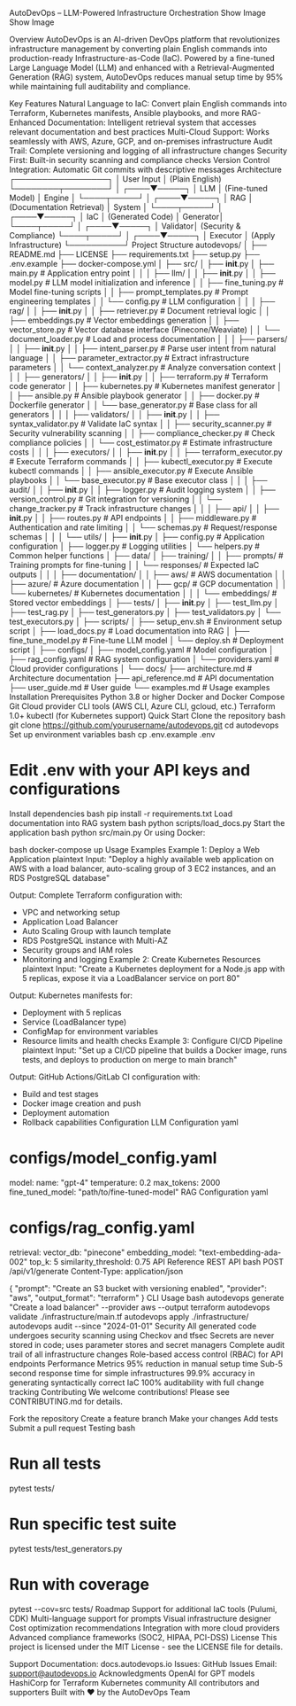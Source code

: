 AutoDevOps – LLM-Powered Infrastructure Orchestration
Show Image
Show Image

Overview
AutoDevOps is an AI-driven DevOps platform that revolutionizes infrastructure management by converting plain English commands into production-ready Infrastructure-as-Code (IaC). Powered by a fine-tuned Large Language Model (LLM) and enhanced with a Retrieval-Augmented Generation (RAG) system, AutoDevOps reduces manual setup time by 95% while maintaining full auditability and compliance.

Key Features
Natural Language to IaC: Convert plain English commands into Terraform, Kubernetes manifests, Ansible playbooks, and more
RAG-Enhanced Documentation: Intelligent retrieval system that accesses relevant documentation and best practices
Multi-Cloud Support: Works seamlessly with AWS, Azure, GCP, and on-premises infrastructure
Audit Trail: Complete versioning and logging of all infrastructure changes
Security First: Built-in security scanning and compliance checks
Version Control Integration: Automatic Git commits with descriptive messages
Architecture
┌─────────────────┐
│   User Input    │ (Plain English)
└────────┬────────┘
         │
    ┌────▼─────┐
    │   LLM    │ (Fine-tuned Model)
    │  Engine  │
    └────┬─────┘
         │
    ┌────▼─────┐
    │   RAG    │ (Documentation Retrieval)
    │  System  │
    └────┬─────┘
         │
    ┌────▼─────┐
    │   IaC    │ (Generated Code)
    │ Generator│
    └────┬─────┘
         │
    ┌────▼─────┐
    │ Validator│ (Security & Compliance)
    └────┬─────┘
         │
    ┌────▼─────┐
    │ Executor │ (Apply Infrastructure)
    └──────────┘
Project Structure
autodevops/
│
├── README.md
├── LICENSE
├── requirements.txt
├── setup.py
├── .env.example
├── docker-compose.yml
│
├── src/
│   ├── __init__.py
│   ├── main.py                      # Application entry point
│   │
│   ├── llm/
│   │   ├── __init__.py
│   │   ├── model.py                 # LLM model initialization and inference
│   │   ├── fine_tuning.py           # Model fine-tuning scripts
│   │   ├── prompt_templates.py      # Prompt engineering templates
│   │   └── config.py                # LLM configuration
│   │
│   ├── rag/
│   │   ├── __init__.py
│   │   ├── retriever.py             # Document retrieval logic
│   │   ├── embeddings.py            # Vector embeddings generation
│   │   ├── vector_store.py          # Vector database interface (Pinecone/Weaviate)
│   │   └── document_loader.py       # Load and process documentation
│   │
│   ├── parsers/
│   │   ├── __init__.py
│   │   ├── intent_parser.py         # Parse user intent from natural language
│   │   ├── parameter_extractor.py   # Extract infrastructure parameters
│   │   └── context_analyzer.py      # Analyze conversation context
│   │
│   ├── generators/
│   │   ├── __init__.py
│   │   ├── terraform.py             # Terraform code generator
│   │   ├── kubernetes.py            # Kubernetes manifest generator
│   │   ├── ansible.py               # Ansible playbook generator
│   │   ├── docker.py                # Dockerfile generator
│   │   └── base_generator.py        # Base class for all generators
│   │
│   ├── validators/
│   │   ├── __init__.py
│   │   ├── syntax_validator.py      # Validate IaC syntax
│   │   ├── security_scanner.py      # Security vulnerability scanning
│   │   ├── compliance_checker.py    # Check compliance policies
│   │   └── cost_estimator.py        # Estimate infrastructure costs
│   │
│   ├── executors/
│   │   ├── __init__.py
│   │   ├── terraform_executor.py    # Execute Terraform commands
│   │   ├── kubectl_executor.py      # Execute kubectl commands
│   │   ├── ansible_executor.py      # Execute Ansible playbooks
│   │   └── base_executor.py         # Base executor class
│   │
│   ├── audit/
│   │   ├── __init__.py
│   │   ├── logger.py                # Audit logging system
│   │   ├── version_control.py       # Git integration for versioning
│   │   └── change_tracker.py        # Track infrastructure changes
│   │
│   ├── api/
│   │   ├── __init__.py
│   │   ├── routes.py                # API endpoints
│   │   ├── middleware.py            # Authentication and rate limiting
│   │   └── schemas.py               # Request/response schemas
│   │
│   └── utils/
│       ├── __init__.py
│       ├── config.py                # Application configuration
│       ├── logger.py                # Logging utilities
│       └── helpers.py               # Common helper functions
│
├── data/
│   ├── training/
│   │   ├── prompts/                 # Training prompts for fine-tuning
│   │   └── responses/               # Expected IaC outputs
│   │
│   ├── documentation/
│   │   ├── aws/                     # AWS documentation
│   │   ├── azure/                   # Azure documentation
│   │   ├── gcp/                     # GCP documentation
│   │   └── kubernetes/              # Kubernetes documentation
│   │
│   └── embeddings/                  # Stored vector embeddings
│
├── tests/
│   ├── __init__.py
│   ├── test_llm.py
│   ├── test_rag.py
│   ├── test_generators.py
│   ├── test_validators.py
│   └── test_executors.py
│
├── scripts/
│   ├── setup_env.sh                 # Environment setup script
│   ├── load_docs.py                 # Load documentation into RAG
│   ├── fine_tune_model.py           # Fine-tune LLM model
│   └── deploy.sh                    # Deployment script
│
├── configs/
│   ├── model_config.yaml            # Model configuration
│   ├── rag_config.yaml              # RAG system configuration
│   └── providers.yaml               # Cloud provider configurations
│
└── docs/
    ├── architecture.md              # Architecture documentation
    ├── api_reference.md             # API documentation
    ├── user_guide.md                # User guide
    └── examples.md                  # Usage examples
Installation
Prerequisites
Python 3.8 or higher
Docker and Docker Compose
Git
Cloud provider CLI tools (AWS CLI, Azure CLI, gcloud, etc.)
Terraform 1.0+
kubectl (for Kubernetes support)
Quick Start
Clone the repository
bash
   git clone https://github.com/yourusername/autodevops.git
   cd autodevops
Set up environment variables
bash
   cp .env.example .env
   # Edit .env with your API keys and configurations
Install dependencies
bash
   pip install -r requirements.txt
Load documentation into RAG system
bash
   python scripts/load_docs.py
Start the application
bash
   python src/main.py
Or using Docker:

bash
   docker-compose up
Usage Examples
Example 1: Deploy a Web Application
plaintext
Input: "Deploy a highly available web application on AWS with a load balancer, 
        auto-scaling group of 3 EC2 instances, and an RDS PostgreSQL database"

Output: Complete Terraform configuration with:
- VPC and networking setup
- Application Load Balancer
- Auto Scaling Group with launch template
- RDS PostgreSQL instance with Multi-AZ
- Security groups and IAM roles
- Monitoring and logging
Example 2: Create Kubernetes Resources
plaintext
Input: "Create a Kubernetes deployment for a Node.js app with 5 replicas, 
        expose it via a LoadBalancer service on port 80"

Output: Kubernetes manifests for:
- Deployment with 5 replicas
- Service (LoadBalancer type)
- ConfigMap for environment variables
- Resource limits and health checks
Example 3: Configure CI/CD Pipeline
plaintext
Input: "Set up a CI/CD pipeline that builds a Docker image, runs tests, 
        and deploys to production on merge to main branch"

Output: GitHub Actions/GitLab CI configuration with:
- Build and test stages
- Docker image creation and push
- Deployment automation
- Rollback capabilities
Configuration
LLM Configuration
yaml
# configs/model_config.yaml
model:
  name: "gpt-4"
  temperature: 0.2
  max_tokens: 2000
  fine_tuned_model: "path/to/fine-tuned-model"
RAG Configuration
yaml
# configs/rag_config.yaml
retrieval:
  vector_db: "pinecone"
  embedding_model: "text-embedding-ada-002"
  top_k: 5
  similarity_threshold: 0.75
API Reference
REST API
bash
POST /api/v1/generate
Content-Type: application/json

{
  "prompt": "Create an S3 bucket with versioning enabled",
  "provider": "aws",
  "output_format": "terraform"
}
CLI Usage
bash
autodevops generate "Create a load balancer" --provider aws --output terraform
autodevops validate ./infrastructure/main.tf
autodevops apply ./infrastructure/
autodevops audit --since "2024-01-01"
Security
All generated code undergoes security scanning using Checkov and tfsec
Secrets are never stored in code; uses parameter stores and secret managers
Complete audit trail of all infrastructure changes
Role-based access control (RBAC) for API endpoints
Performance Metrics
95% reduction in manual setup time
Sub-5 second response time for simple infrastructures
99.9% accuracy in generating syntactically correct IaC
100% auditability with full change tracking
Contributing
We welcome contributions! Please see CONTRIBUTING.md for details.

Fork the repository
Create a feature branch
Make your changes
Add tests
Submit a pull request
Testing
bash
# Run all tests
pytest tests/

# Run specific test suite
pytest tests/test_generators.py

# Run with coverage
pytest --cov=src tests/
Roadmap
 Support for additional IaC tools (Pulumi, CDK)
 Multi-language support for prompts
 Visual infrastructure designer
 Cost optimization recommendations
 Integration with more cloud providers
 Advanced compliance frameworks (SOC2, HIPAA, PCI-DSS)
License
This project is licensed under the MIT License - see the LICENSE file for details.

Support
Documentation: docs.autodevops.io
Issues: GitHub Issues
Email: support@autodevops.io
Acknowledgments
OpenAI for GPT models
HashiCorp for Terraform
Kubernetes community
All contributors and supporters
Built with ❤️ by the AutoDevOps Team


